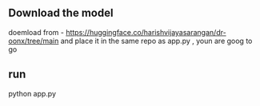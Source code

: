 ## Download the model 
doemload from - https://huggingface.co/harishvijayasarangan/dr-oonx/tree/main 
and place it in the same repo as app.py , youn are goog to go 

## run 
python app.py 